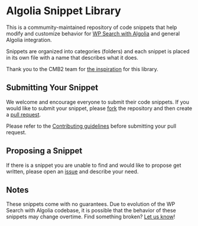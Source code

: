 Algolia Snippet Library
========================

This is a commumity-maintained repository of code snippets that help modify and customize behavior for [WP Search with Algolia](https://github.com/WebDevStudios/wp-search-with-algolia/) and general Algolia integration.

Snippets are organized into categories (folders) and each snippet is placed in its own file with a name that describes what it does.

Thank you to the CMB2 team for [the inspiration](https://github.com/CMB2/CMB2-Snippet-Library/) for this library.

## Submitting Your Snippet

We welcome and encourage everyone to submit their code snippets. If you would like to submit your snippet, please [fork](https://github.com/WebDevStudios/algolia-snippet-library/fork) the repository and then create a [pull request](https://github.com/WebDevStudios/algolia-snippet-library/compare/).

Please refer to the [Contributing guidelines](https://github.com/WebDevStudios/algolia-snippet-library/blob/main/CONTRIBUTING.md) before submitting your pull request.

## Proposing a Snippet

If there is a snippet you are unable to find and would like to propose get written, please open
an [issue](https://github.com/WebDevStudios/algolia-snippet-library/issues) and describe your need.

## Notes

These snippets come with no guarantees. Due to evolution of the WP Search with Algolia codebase, it is possible that the
behavior of these snippets may change overtime. Find something
broken? [Let us know](https://github.com/WebDevStudios/algolia-snippet-library/issues)!
